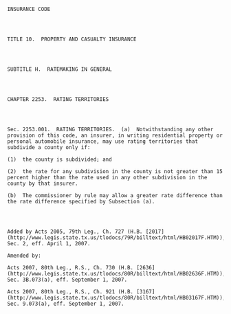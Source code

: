 ﻿
    
    
    	
    					
    
    
    INSURANCE CODE
    
      
    
    
    TITLE 10.  PROPERTY AND CASUALTY INSURANCE
    
      
    
    
    SUBTITLE H.  RATEMAKING IN GENERAL
    
      
    
    
    CHAPTER 2253.  RATING TERRITORIES
    
      
    
    
    Sec. 2253.001.  RATING TERRITORIES.  (a)  Notwithstanding any other provision of this code, an insurer, in writing residential property or personal automobile insurance, may use rating territories that subdivide a county only if:
    
    (1)  the county is subdivided; and
    
    (2)  the rate for any subdivision in the county is not greater than 15 percent higher than the rate used in any other subdivision in the county by that insurer.
    
    (b)  The commissioner by rule may allow a greater rate difference than the rate difference specified by Subsection (a).
    
    
    
    
    Added by Acts 2005, 79th Leg., Ch. 727 (H.B. [2017](http://www.legis.state.tx.us/tlodocs/79R/billtext/html/HB02017F.HTM)), Sec. 2, eff. April 1, 2007.
    
    Amended by: 
    
    Acts 2007, 80th Leg., R.S., Ch. 730 (H.B. [2636](http://www.legis.state.tx.us/tlodocs/80R/billtext/html/HB02636F.HTM)), Sec. 3B.073(a), eff. September 1, 2007.
    
    Acts 2007, 80th Leg., R.S., Ch. 921 (H.B. [3167](http://www.legis.state.tx.us/tlodocs/80R/billtext/html/HB03167F.HTM)), Sec. 9.073(a), eff. September 1, 2007.
    
    
    
    
    				
